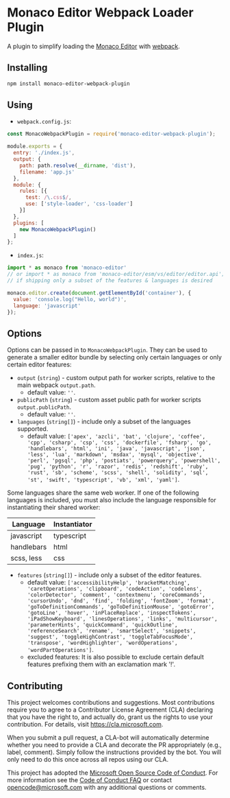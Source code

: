 # Monaco Editor Webpack Loader Plugin

A plugin to simplify loading the [Monaco Editor](https://github.com/Microsoft/monaco-editor) with [webpack](https://webpack.js.org/).

## Installing
```sh
npm install monaco-editor-webpack-plugin
```

## Using
* `webpack.config.js`:
```js
const MonacoWebpackPlugin = require('monaco-editor-webpack-plugin');

module.exports = {
  entry: './index.js',
  output: {
    path: path.resolve(__dirname, 'dist'),
    filename: 'app.js'
  },
  module: {
    rules: [{
      test: /\.css$/,
      use: ['style-loader', 'css-loader']
    }]
  },
  plugins: [
    new MonacoWebpackPlugin()
  ]
};
```

* `index.js`:
```js
import * as monaco from 'monaco-editor'
// or import * as monaco from 'monaco-editor/esm/vs/editor/editor.api';
// if shipping only a subset of the features & languages is desired

monaco.editor.create(document.getElementById('container'), {
  value: 'console.log("Hello, world")',
  language: 'javascript'
});
```

## Options

Options can be passed in to `MonacoWebpackPlugin`. They can be used to generate a smaller editor bundle by selecting only certain languages or only certain editor features:

* `output` (`string`) - custom output path for worker scripts, relative to the main webpack `output.path`.
  * default value: `''`.
* `publicPath` (`string`) - custom asset public path for worker scripts `output.publicPath`.
  * default value: `''`.
* `languages` (`string[]`) - include only a subset of the languages supported.
  * default value: `['apex', 'azcli', 'bat', 'clojure', 'coffee', 'cpp', 'csharp', 'csp', 'css', 'dockerfile', 'fsharp', 'go', 'handlebars', 'html', 'ini', 'java', 'javascript', 'json', 'less', 'lua', 'markdown', 'msdax', 'mysql', 'objective', 'perl', 'pgsql', 'php', 'postiats', 'powerquery', 'powershell', 'pug', 'python', 'r', 'razor', 'redis', 'redshift', 'ruby', 'rust', 'sb', 'scheme', 'scss', 'shell', 'solidity', 'sql', 'st', 'swift', 'typescript', 'vb', 'xml', 'yaml']`.
  
Some languages share the same web worker. If one of the following languages is included, you must also include the language responsible for instantiating their shared worker:

| Language      | Instantiator  |
| ------------- | ------------- |
| javascript    | typescript    |
| handlebars    | html          |
| scss, less    | css           |



* `features` (`string[]`) - include only a subset of the editor features.
  * default value: `['accessibilityHelp', 'bracketMatching', 'caretOperations', 'clipboard', 'codeAction', 'codelens', 'colorDetector', 'comment', 'contextmenu', 'coreCommands', 'cursorUndo', 'dnd', 'find', 'folding', 'fontZoom', 'format', 'goToDefinitionCommands', 'goToDefinitionMouse', 'gotoError', 'gotoLine', 'hover', 'inPlaceReplace', 'inspectTokens', 'iPadShowKeyboard', 'linesOperations', 'links', 'multicursor', 'parameterHints', 'quickCommand', 'quickOutline', 'referenceSearch', 'rename', 'smartSelect', 'snippets', 'suggest', 'toggleHighContrast', 'toggleTabFocusMode', 'transpose', 'wordHighlighter', 'wordOperations', 'wordPartOperations']`.
  * excluded features: It is also possible to exclude certain default features prefixing them with an exclamation mark '!'.

## Contributing

This project welcomes contributions and suggestions.  Most contributions require you to agree to a
Contributor License Agreement (CLA) declaring that you have the right to, and actually do, grant us
the rights to use your contribution. For details, visit https://cla.microsoft.com.

When you submit a pull request, a CLA-bot will automatically determine whether you need to provide
a CLA and decorate the PR appropriately (e.g., label, comment). Simply follow the instructions
provided by the bot. You will only need to do this once across all repos using our CLA.

This project has adopted the [Microsoft Open Source Code of Conduct](https://opensource.microsoft.com/codeofconduct/).
For more information see the [Code of Conduct FAQ](https://opensource.microsoft.com/codeofconduct/faq/) or
contact [opencode@microsoft.com](mailto:opencode@microsoft.com) with any additional questions or comments.
